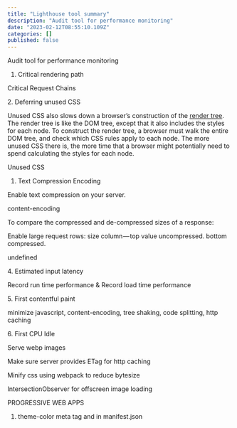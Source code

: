 ```yaml
---
title: "Lighthouse tool summary"
description: "Audit tool for performance monitoring"
date: "2023-02-12T08:55:10.109Z"
categories: []
published: false
---
```


  

Audit tool for performance monitoring

1.  Critical rendering path

Critical Request Chains

2\. Deferring unused CSS

Unused CSS also slows down a browser’s construction of the [render tree](https://developers.google.com/web/fundamentals/performance/critical-rendering-path/render-tree-construction). The render tree is like the DOM tree, except that it also includes the styles for each node. To construct the render tree, a browser must walk the entire DOM tree, and check which CSS rules apply to each node. The more unused CSS there is, the more time that a browser might potentially need to spend calculating the styles for each node.

Unused CSS

1.  Text Compression Encoding

Enable text compression on your server.

content-encoding

To compare the compressed and de-compressed sizes of a response:

Enable large request rows: size column — top value uncompressed. bottom compressed.

undefined

4\. Estimated input latency

Record run time performance & Record load time performance

5\. First contentful paint

minimize javascript, content-encoding, tree shaking, code splitting, http caching

6\. First CPU Idle

  

Serve webp images

Make sure server provides ETag for http caching

Minify css using webpack to reduce bytesize

IntersectionObserver for offscreen image loading

  

PROGRESSIVE WEB APPS

1.  theme-color meta tag and in manifest.json
